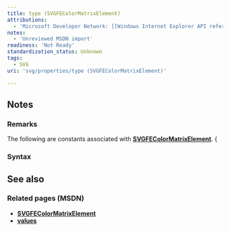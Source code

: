 ```yaml
---
title: type (SVGFEColorMatrixElement)
attributions:
  - 'Microsoft Developer Network: [[Windows Internet Explorer API reference](http://msdn.microsoft.com/en-us/library/ie/hh828809%28v=vs.85%29.aspx) Article]'
notes:
  - 'Unreviewed MSDN import'
readiness: 'Not Ready'
standardization_status: Unknown
tags:
  - SVG
uri: 'svg/properties/type (SVGFEColorMatrixElement)'

---
```

## <span>Notes</span>

### <span>Remarks</span>

The following are constants associated with [**SVGFEColorMatrixElement**](/svg/elements/feColorMatrix). {

### <span>Syntax</span>

## <span>See also</span>

### <span>Related pages (MSDN)</span>

-   [**SVGFEColorMatrixElement**](/svg/elements/feColorMatrix)
-   [**values**](/svg/properties/values)
